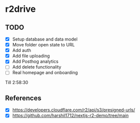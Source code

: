 # r2drive

## TODO

- [x] Setup database and data model
- [x] Move folder open state to URL
- [x] Add auth
- [x] Add file uploading
- [x] Add Posthog analytics
- [ ] Add delete functionality
- [ ] Real homepage and onboarding

Till 2:58:30

## References

- [x] https://developers.cloudflare.com/r2/api/s3/presigned-urls/
- [x] https://github.com/harshil1712/nextjs-r2-demo/tree/main
